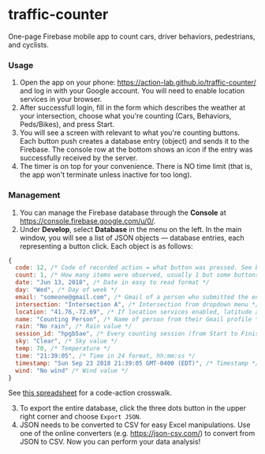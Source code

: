 # traffic-counter
One-page Firebase mobile app to count cars, driver behaviors, pedestrians, and cyclists.

### Usage
1. Open the app on your phone: https://action-lab.github.io/traffic-counter/ and log in with your Google account. You will need to enable location services in your browser.
2. After successfull login, fill in the form which describes the weather at your intersection, choose what you're counting (Cars, Behaviors, Peds/Bikes), and press Start.
3. You will see a screen with relevant to what you're counting buttons. Each button push creates a database entry (object) and sends it to the Firebase. The console row at the bottom shows an icon if the entry was successfully received by the server.
4. The timer is on top for your convenience. There is NO time limit (that is, the app won't terminate unless inactive for too long).

### Management
1. You can manage the Firebase database through the **Console** at https://console.firebase.google.com/u/0/.
2. Under **Develop**, select **Database** in the menu on the left. In the main window, you will see a list of JSON objects — database entries, each representing a button click. Each object is as follows:

```javascript
{
  code: 12, /* Code of recorded action = what button was pressed. See below for link to crosswalk. */
  count: 1, /* How many items were observed, usually 1 but some buttons are 2 or 5 */
  date: "Jun 13, 2018", /* Date in easy to read format */
  day: "Wed", /* Day of week */
  email: "someone@gmail.com", /* Gmail of a person who submitted the entry */
  intersection: "Intersection A", /* Intersection from dropdown menu */
  location: "41.76,-72.69", /* If location services enabled, latitude and longitude */
  name: "Counting Person", /* Name of person from their Gmail profile */
  rain: "No rain", /* Rain value */
  session_id: "hpgb5ae", /* Every counting session (from Start to Finish buttons) has a unique ID for convenience / easy filtering */
  sky: "Clear", /* Sky value */
  temp: 70, /* Temperature */
  time: "21:39:05", /* Time in 24 format, hh:mm:ss */
  timestamp: "Sun Sep 23 2018 21:39:05 GMT-0400 (EDT)", /* Timestamp */
  wind: "No wind" /* Wind value */
}
```

See [this spreadsheet](https://docs.google.com/spreadsheets/d/1eAw-aQ75h4LgyA_-uXophLY03_pgO_9GgfEsUv43yCk/edit?usp=sharing) for a code-action crosswalk.

3. To export the entire database, click the three dots button in the upper right corner and choose `Export JSON`.
4. JSON needs to be converted to CSV for easy Excel manipulations. Use one of the online converters (e.g. https://json-csv.com/) to convert from JSON to CSV. Now you can perform your data analysis!
